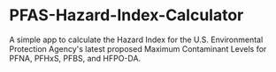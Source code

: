 # PFAS-Hazard-Index-Calculator
A simple app to calculate the Hazard Index for the U.S. Environmental Protection Agency's latest proposed Maximum Contaminant Levels for PFNA, PFHxS, PFBS, and HFPO-DA.
